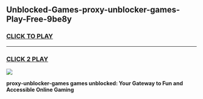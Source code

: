 
## Unblocked-Games-proxy-unblocker-games-Play-Free-9be8y
<h3>
<a href="https://premium76.site?title=proxy-unblocker-games&ref=18A1">CLICK TO PLAY</a></h3>
<hr>

<h3>
<a href="https://premium76.site?title=proxy-unblocker-games&ref=18A1">CLICK 2 PLAY</a>
  
</h3>

<a href="https://premium76.site?title=proxy-unblocker-games&ref=18A1"><img src="https://clearcache.store/games.png"></a>


**proxy-unblocker-games games unblocked: Your Gateway to Fun and Accessible Online Gaming**
